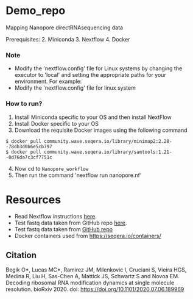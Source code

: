 # Demo_repo
Mapping Nanopore directRNAsequencing data

Prerequisites:
2. Miniconda
3. Nextflow 
4. Docker

### Note
- Modify the 'nextflow.config' file for Linux systems by changing the executor to 'local' and setting the appropriate paths for your environment. For example:
- Modify the 'nextflow.config' file for linux system

### How to run?
1. Install Miniconda specific to your OS and then install NextFlow
2. Install Docker specific to your OS
3. Download the requisite Docker images using the following command
```
$ docker pull community.wave.seqera.io/library/minimap2:2.28--78db3d0b6e5cb797
$ docker pull community.wave.seqera.io/library/samtools:1.21--0d76da7c3cf7751c
```
4. Now cd to `Nanopore_workflow`
5. Then run the command 'nextflow run nanopore.nf'


# Resources
- Read Nextflow instructions [here](https://www.nextflow.io/).
- Test fastq data taken from GitHub repo [here](https://github.com/novoalab/Best_Practices_dRNAseq_analysis/blob/master/README.md).
- Test fastq data taken from [GitHub repo](https://github.com/novoalab/Best_Practices_dRNAseq_analysis/blob/master/README.md)
- Docker containers used from https://seqera.io/containers/

## Citation
Begik O*, Lucas MC*, Ramirez JM, Milenkovic I, Cruciani S, Vieira HGS, Medina R, Liu H, Sas-Chen A, Mattick JS, Schwartz S and Novoa EM. Decoding ribosomal RNA modification dynamics at single molecule resolution. bioRxiv 2020. doi: https://doi.org/10.1101/2020.07.06.189969



